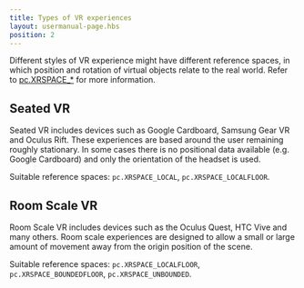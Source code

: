 ```yaml
---
title: Types of VR experiences
layout: usermanual-page.hbs
position: 2
---
```


Different styles of VR experience might have different reference spaces, in which position and rotation of virtual objects relate to the real world. Refer to [pc.XRSPACE_*][1] for more information.

## Seated VR

Seated VR includes devices such as Google Cardboard, Samsung Gear VR and Oculus Rift. These experiences are based around the user remaining roughly stationary. In some cases there is no positional data available (e.g. Google Cardboard) and only the orientation of the headset is used.

Suitable reference spaces: `pc.XRSPACE_LOCAL`, `pc.XRSPACE_LOCALFLOOR`.

## Room Scale VR

Room Scale VR includes devices such as the Oculus Quest, HTC Vive and many others. Room scale experiences are designed to allow a small or large amount of movement away from the origin position of the scene.

Suitable reference spaces: `pc.XRSPACE_LOCALFLOOR`, `pc.XRSPACE_BOUNDEDFLOOR`, `pc.XRSPACE_UNBOUNDED`.

[1]: /api/pc.html#XRSPACE_VIEWER
